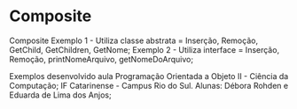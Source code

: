 # Composite
Composite
Exemplo 1 - Utiliza classe abstrata = Inserção, Remoção, GetChild, GetChildren, GetNome;
Exemplo 2 - Utiliza interface = Inserção, Remoção, printNomeArquivo, getNomeDoArquivo;

Exemplos desenvolvido aula Programação Orientada a Objeto II - Ciência da Computação;
IF Catarinense - Campus Rio do Sul.
Alunas: Débora Rohden e Eduarda de Lima dos Anjos;
